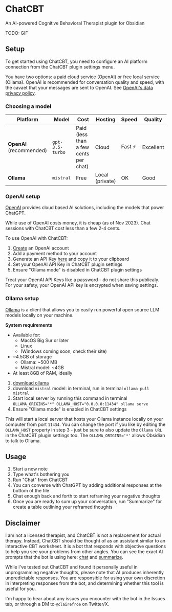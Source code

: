 # ChatCBT

An AI-powered Cognitive Behavioral Therapist plugin for Obsidian

TODO: GIF

## Setup

To get started using ChatCBT, you need to configure an AI platform connection from the ChatCBT plugin settings menu.

You have two options: a paid cloud service (OpenAI) or free local service (Ollama). OpenAI is recommended for conversation quality and speed, with the cavaet that your messages are sent to OpenAI. See [OpenAI's data privacy policy](https://openai.com/policies/privacy-policy).

### Choosing a model

| Platform                 | Model           | Cost                                  | Hosting         | Speed   | Quality   |
| ------------------------ | --------------- | ------------------------------------- | --------------- | ------- | --------- |
| **OpenAI** (recommended) | `gpt-3.5-turbo` | Paid (less than a few cents per chat) | Cloud           | Fast ⚡ | Excellent |
| **Ollama**               | `mistral`       | Free                                  | Local (private) | OK      | Good      |

### OpenAI setup

[OpenAI](https://openai.com/about) provides cloud based AI solutions, including the models that power ChatGPT.

While use of OpenAI costs money, it is cheap (as of Nov 2023). Chat sessions with ChatCBT cost less than a few 2-4 cents.

To use OpenAI with ChatCBT:

1. [Create](https://auth0.openai.com/u/signup) an OpenAI account
2. Add a payment method to your account
3. Generate an API Key [here](https://platform.openai.com/api-keys) and copy it to your clipboard
4. Set your OpenAI API Key in ChatCBT plugin settings
5. Ensure "Ollama mode" is disabled in ChatCBT plugin settings

Treat your OpenAI API Keys like a password - do not share this publicaly. For your safety, your OpenAI API key is encrypted when saving settings.

### Ollama setup

[Ollama](https://ollama.ai/) is a client that allows you to easily run powerful open source LLM models locally on your machine.

**System requirements**

- Available for:
  - MacOS Big Sur or later
  - Linux
  - (Windows coming soon, check their site)
- ~4.5GB of storage
  - Ollama: ~500 MB
  - Mistral model: ~4GB
- At least 8GB of RAM, ideally

1. [download ollama](https://ollama.ai/)
2. download `mistral` model: in terminal, run in terminal `ollama pull mistral`
3. Start local server by running this command in terminal `OLLAMA_ORIGINS="*" OLLAMA_HOST="0.0.0.0:11434" ollama serve`
4. Ensure "Ollama mode" is enabled in ChatCBT settings

This will start a local server that hosts your Ollama instance locally on your computer from port `11434`. You can change the port if you like by editing the `OLLAMA_HOST` property in step 3 - just be sure to also update the `Ollama URL` in the ChatCBT plugin settings too. The `OLLAMA_ORIGINS='*'` allows Obsidian to talk to Ollama.

## Usage

1. Start a new note
2. Type what's bothering you
3. Run "Chat" from ChatCBT
4. You can converse with ChatGPT by adding additional responses at the bottom of the file
5. Chat enough back and forth to start reframing your negative thoughts
6. Once you are ready to sum up your conversation, run "Summarize" for create a table outlining your reframed thoughts

## Disclaimer

I am not a licensed therapist, and ChatCBT is not a replacement for actual therapy. Instead, ChatCBT should be thought of as an assistant similar to an interactive CBT worksheet. It is a bot that responds with objective questions to help you see your problems from other angles. You can see the exact AI prompts that the bot is using here: [chat](https://github.com/clairefro/obsidian-chat-cbt-plugin/blob/main/src/prompts/system.ts) and [summarize](https://github.com/clairefro/obsidian-chat-cbt-plugin/blob/main/src/prompts/summary.ts).

While I've tested out ChatCBT and found it personally useful in unprogramming negative thoughts, please note that AI produces inherently unpredictable responses. You are responsible for using your own discretion in interpreting responses from the bot, and determining whether this tool is useful for you.

I'm happy to hear about any issues you encounter with the bot in the Issues tab, or through a DM to `@clairefroe` on Twitter/X.

